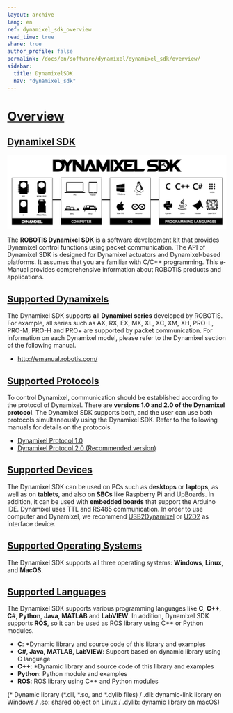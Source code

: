 ```yaml
---
layout: archive
lang: en
ref: dynamixel_sdk_overview
read_time: true
share: true
author_profile: false
permalink: /docs/en/software/dynamixel/dynamixel_sdk/overview/
sidebar:
  title: DynamixelSDK
  nav: "dynamixel_sdk"
---
```


# [Overview](#overview)

## [Dynamixel SDK](#dynamixel-sdk)

![](/assets/images/sw/sdk/dynamixel_sdk/overview/dynamixel_sdk_concept_logo.jpg)

The **ROBOTIS Dynamixel SDK** is a software development kit that provides Dynamixel control functions using packet communication. The API of Dynamixel SDK is designed for Dynamixel actuators and Dynamixel-based platforms. It assumes that you are familiar with C/C++ programming. This e-Manual provides comprehensive information about ROBOTIS products and applications.

## [Supported Dynamixels](#supported-dynamixels)

The Dynamixel SDK supports **all Dynamixel series** developed by ROBOTIS. For example, all series such as AX, RX, EX, MX, XL, XC, XM, XH, PRO-L, PRO-M, PRO-H and PRO+ are supported by packet communication. For information on each Dynamixel model, please refer to the Dynamixel section of the following manual.

- http://emanual.robotis.com/

## [Supported Protocols](#supported-protocols)

To control Dynamixel, communication should be established according to the protocol of Dynamixel. There are **versions 1.0 and 2.0 of the Dynamixel protocol**. The Dynamixel SDK supports both, and the user can use both protocols simultaneously using the Dynamixel SDK. Refer to the following manuals for details on the protocols.

- [Dynamixel Protocol 1.0](http://emanual.robotis.com/docs/en/dxl/protocol1/)
- [Dynamixel Protocol 2.0 (Recommended version)](http://emanual.robotis.com/docs/en/dxl/protocol2/)

## [Supported Devices](#supported-devices)

The Dynamixel SDK can be used on PCs such as **desktops** or **laptops**, as well as on **tablets**, and also on **SBCs** like Raspberry Pi and UpBoards. In addition, it can be used with **embedded boards** that support the Arduino IDE. Dynamixel uses TTL and RS485 communication. In order to use computer and Dynamixel, we recommend [USB2Dynamixel](http://emanual.robotis.com/docs/en/parts/interface/usb2dynamixel/) or [U2D2](http://emanual.robotis.com/docs/en/parts/interface/u2d2/) as interface device.

## [Supported Operating Systems](#supported-operating-systems)

The Dynamixel SDK supports all three operating systems: **Windows**, **Linux**, and **MacOS**.

## [Supported Languages](#supported-languages)

The Dynamixel SDK supports various programming languages like **C**, **C++**, **C#**, **Python**, **Java**, **MATLAB** and **LabVIEW**. In addition, Dynamixel SDK supports **ROS**, so it can be used as ROS library using C++ or Python modules.

- **C**: *Dynamic library and source code of this library and examples
- **C#, Java, MATLAB, LabVIEW**: Support based on dynamic library using C language
- **C++**: *Dynamic library and source code of this library and examples
- **Python**: Python module and examples
- **ROS**:  ROS library using C++ and Python modules

(* Dynamic library (*.dll, *.so, and *.dylib files) / .dll: dynamic-link library on Windows / .so: shared object on Linux / .dylib: dynamic library on macOS)
